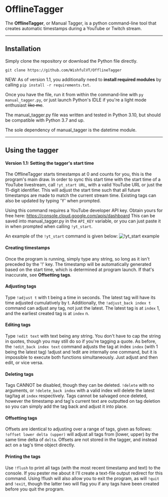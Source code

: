 # OfflineTagger

The **OfflineTagger**, or Manual Tagger, is a python command-line tool that creates automatic timestamps during a YouTube or Twitch stream.

---

## Installation
Simply clone the repository or download the Python file directly.
```
git clone https://github.com/WishfulVT/OfflineTagger
```
NEW: As of version 1.1, you additionally need to **install required modules** by calling `pip install -r requirements.txt`.

Once you have the file, run it from within the command-line with `py manual_tagger.py`, or just launch Python's IDLE if you're a light mode enthusiast ~~like me~~.

The manual_tagger.py file was written and tested in Python 3.10, but should be compatible with Python 3.7 and up.

The sole dependency of manual_tagger is the datetime module.

---

## Using the tagger

#### Version 1.1: Setting the tagger's start time
The OfflineTagger starts timestamps at 0 and counts for you, this is the program's main draw. In order to sync this start time with the start time of a YouTube livestream, call `!yt_start URL`, with a valid YouTube URL or just the 11-digit identifier.
This will adjust the start time such that all future timestamps are made to match the current stream time. Existing tags can also be updated by typing 'Y' when prompted.

Using this command requires a YouTube developer API key. Obtain yours for free here: https://console.cloud.google.com/apis/dashboard
This can be saved into manual_tagger.py in the `API_KEY` variable, or you can just paste it in when prompted when calling `!yt_start`.

An example of the `!yt_start` command is given below:
![!yt_start example](images/yt_start.png)

#### Creating timestamps
Once the program is running, simply type any string, so long as it isn't preceded by the '!' key. 
The timestamp will be automatically generated based on the start time, which is determined at program launch. If that's inaccurate, see **Offsetting tags**.

#### Adjusting tags
Type `!adjust t` with t being a time in seconds. The latest tag will have its time adjusted cumulatively by t.
Additionally, the `!adjust_back index t` command can adjust any tag, not just the latest. The latest tag is at `index` 1, and the earliest created tag is at `index` n.

#### Editing tags
Type `!edit text` with text being any string. You don't have to cap the string in quotes, though you may still do so if you're tagging a quote.
As before, the `!edit_back index text` command adjusts the tag at index `index` (with 1 being the latest tag)
!adjust and !edit are internally one command, but it is impossible to execute both functions simultaneously. Just adjust and then edit, or vice versa.

#### Deleting tags
Tags CANNOT be disabled, though they can be deleted. `!delete` with no arguments, or `!delete_back index` with a valid index will delete the latest tag/tag at `index` respectively.
Tags cannot be salvaged once deleted, however the timestamp and tag's current text are outputted on tag deletion so you can simply add the tag back and adjust it into place.

#### Offsetting tags
Offsets are identical to adjusting over a range of tags, given as follows: `!offset lower delta (upper)` will adjust all tags from \[lower, upper) by the same time delta of `delta`.
Offsets are not stored in the tagger, and instead act on a tag's time object directly.

#### Printing the tags
Use `!flush` to print all tags (with the most recent timestamp and text) to the console. If you pester me about it I'll create a text-file output redirect for this command.
Using !flush will also allow you to exit the program, as will `!quit` and `!exit`, though the latter two will flag you if any tags have been created before you quit the program.
